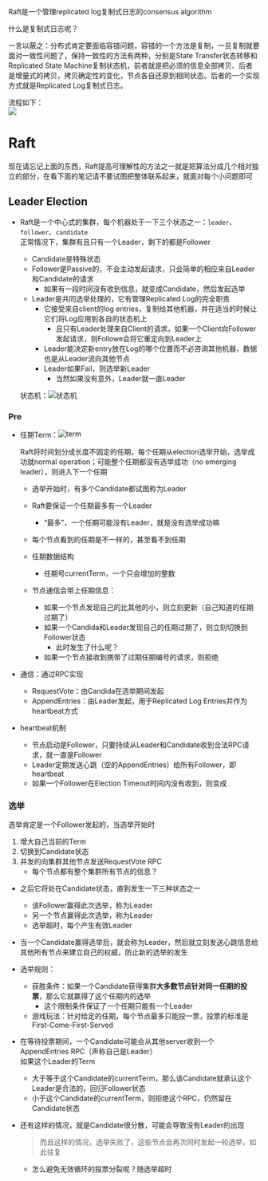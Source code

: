Raft是一个管理replicated log复制式日志的consensus algorithm

什么是复制式日志呢？

一言以蔽之：分布式肯定要面临容错问题，容错的一个方法是复制，一旦复制就要面对一致性问题了，保持一致性的方法有两种，分别是State Transfer状态转移和Replicated State Machine复制状态机，前者就是把必须的信息全部拷贝、后者是增量式的拷贝，拷贝确定性的变化，节点各自还原到相同状态。后者的一个实现方式就是Replicated Log复制式日志。

流程如下：  
![](https://cdn.jsdelivr.net/gh/zweix123/CS-notes@master/resource/Distributed-System/Consensus/复制式状态机架构.png)

# Raft

现在请忘记上面的东西，Raft提高可理解性的方法之一就是把算法分成几个相对独立的部分，在看下面的笔记请不要试图把整体联系起来，就面对每个小问题即可

## Leader Election

+ Raft是一个中心式的集群，每个机器处于一下三个状态之一：`leader`、`follower`、`candidate`  
	正常情况下，集群有且只有一个Leader，剩下的都是Follower
	+ Candidate是特殊状态
	+ Follower是Passive的，不会主动发起请求，只会简单的相应来自Leader和Candidate的请求
		+ 如果有一段时间没有收到信息，就变成Candidate，然后发起选举
	+ Leader是共同选举处理的，它有管理Replicated Log的完全职责
		+ 它接受来自client的log entries，复制给其他机器，并在适当的时候让它们将Log应用到各自的状态机上
			+ 且只有Leader处理来自Client的请求，如果一个Client向Follower发起请求，则Followe会将它重定向到Leader上
		+ Leader能决定新entry放在Log的哪个位置而不必咨询其他机器，数据也是从Leader流向其他节点
		+ Leader如果Fail，则选举新Leader
			+ 当然如果没有意外，Leader就一直Leader
	
	状态机：<img src="https://cdn.jsdelivr.net/gh/zweix123/CS-notes@master/resource/Distributed-System/Consensus/状态机.png" alt="状态机" style="vertical-align:top">

### Pre

+ 任期Term：<img src="https://cdn.jsdelivr.net/gh/zweix123/CS-notes@master/resource/Distributed-System/Consensus/term.png" alt="term" style="vertical-align:top">

	Raft将时间划分成长度不固定的任期，每个任期从election选举开始，选举成功就normal operation；可能整个任期都没有选举成功（no emerging leader），则进入下一个任期

	+ 选举开始时，有多个Candidate都试图称为Leader
	+ Raft要保证一个任期最多有一个Leader
		+ “最多”，一个任期可能没有Leader，就是没有选举成功嘛

	+ 每个节点看到的任期是不一样的，甚至看不到任期

	+ 任期数据结构
		+ 任期号currentTerm，一个只会增加的整数

	+ 节点通信会带上任期信息：
		+ 如果一个节点发现自己的比其他的小，则立刻更新（自己知道的任期过期了）
		+ 如果一个Candida和Leader发现自己的任期过期了，则立刻切换到Follower状态
			+ 此时发生了什么呢？
		+ 如果一个节点接收到携带了过期任期编号的请求，则拒绝

+ 通信：通过RPC实现
	+ RequestVote：由Candida在选举期间发起
	+ AppendEntries：由Leader发起，用于Replicated Log Entries并作为heartbeat方式

+ heartbeat机制
	+ 节点启动是Follower，只要持续从Leader和Candidate收到合法RPC请求，就一直是Follower
	+ Leader定期发送心跳（空的AppendEntries）给所有Follower，即heartbeat
	+ 如果一个Follower在Election Timeout时间内没有收到，则变成

### 选举

选举肯定是一个Follower发起的，当选举开始时

1. 增大自己当前的Term
2. 切换到Candidate状态
3. 并发的向集群其他节点发送RequestVote RPC
	+ 每个节点都有整个集群所有节点的信息？

+ 之后它将处在Candidate状态，直到发生一下三种状态之一
	+ 该Follower赢得此次选举，称为Leader
	+ 另一个节点赢得此次选举，称为Leader
	+ 选举超时，每个产生有效Leader

+ 当一个Candidate赢得选举后，就会称为Leader，然后就立刻发送心跳信息给其他所有节点来建立自己的权威，防止新的选举的发生

+ 选举规则：
	+ 获胜条件：如果一个Candidate获得集群**大多数节点针对同一任期的投票**，那么它就赢得了这个任期内的选举
		+ 这个限制条件保证了一个任期只能有一个Leader
	+ 游戏玩法：针对给定的任期，每个节点最多只能投一票，投票的标准是First-Come-First-Served

+ 在等待投票期间，一个Candidate可能会从其他server收到一个AppendEntries RPC（声称自己是Leader）  
	如果这个Leader的Term
	+ 大于等于这个Candidate的currentTerm，那么该Candidate就承认这个Leader是合法的，回归Follower状态
	+ 小于这个Candidate的currentTerm，则拒绝这个RPC，仍然留在Candidate状态

+ 还有这样的情况，就是Candidate很分散，可能会导致没有Leader的出现
	>而且这样的情况，选举失败了，这些节点会再次同时发起一轮选举，如此往复

	+ 怎么避免无效循环的投票分裂呢？随选举超时